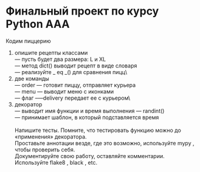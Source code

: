 # Финальный проект по курсу Python AAA
Кодим пиццерию
 1) опишите рецепты классами\
 — пусть будет два размера: L и XL\
 — метод dict() выводит рецепт в виде словаря\
 — реализуйте _ eq _() для сравнения пицц\
3) две команды\
 — order — готовит пиццу, отправляет курьера\
 — menu — выводит меню с иконками\
 — флаг –—delivery передает ее с курьером\
4) декоратор\
 — выводит имя функции и время выполнения — randint()\
 — принимает шаблон, в который подставляется время\
 \
 Напишите тесты. Помните, что тестировать функцию можно до «применения» декоратора.\
 Проставьте аннотации везде, где это возможно, используйте mypy , чтобы проверить себя.\
 Документируйте свою работу, оставляйте комментарии.\
 Используйте flake8 , black , etc.
